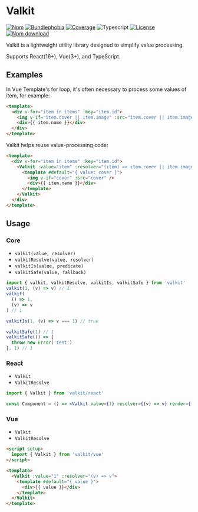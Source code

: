 # Valkit

[![Npm](https://badgen.net/npm/v/valkit)](https://www.npmjs.com/package/valkit)
[![Bundlephobia](https://badgen.net/bundlephobia/minzip/valkit)](https://bundlephobia.com/result?p=valkit)
[![Coverage](https://img.shields.io/codecov/c/github/lbb00/valkit.svg)](https://codecov.io/gh/lbb00/valkit)
![Typescript](https://img.shields.io/badge/TS-Typescript-blue)
[![License](https://img.shields.io/github/license/lbb00/valkit.svg)](https://github.com/lbb00/valkit/blob/master/LICENSE)
[![Npm download](https://img.shields.io/npm/dw/valkit.svg)](https://www.npmjs.com/package/valkit)

Valkit is a lightweight utility library designed to simplify value processing.

Supports React(16+), Vue(3+), and TypeScript.

## Examples

In Vue Template's for loop, it's often necessary to process some values of item, for example:

```html
<template>
  <div v-for="item in items" :key="item.id">
    <img v-if="item.cover || item.image" :src="item.cover || item.image" />
    <div>{{ item.name }}</div>
  </div>
</template>
```

Valkit helps reuse value-processing code:

```html
<template>
  <div v-for="item in items" :key="item.id">
    <Valkit :value="item" :resolver="(item) => item.cover || item.image">
      <template #default="{ value: cover }">
        <img v-if="cover" :src="cover" />
        <div>{{ item.name }}</div>
      </template>
    </Valkit>
  </div>
</template>
```

## Usage

### Core

- `valkit(value, resolver)`
- `valkitResolve(value, resolver)`
- `valkitIs(value, predicate)`
- `valkitSafe(value, fallback)`

```ts
import { valkit, valkitResolve, valkitIs, valkitSafe } from 'valkit'
valkit(1, (v) => v) // 1
valkit(
  () => 1,
  (v) => v
) // 1

valkitIs(1, (v) => v === 1) // true

valkitSafe(1) // 1
valkitSafe(() => {
  throw new Error('test')
}, 1) // 1
```

### React

- `Valkit`
- `ValkitResolve`

```jsx
import { Valkit } from 'valkit/react'

const Component = () => <Valkit value={1} resolver={(v) => v} render={(v) => <div>{v}</div>} />
```

### Vue

- `Valkit`
- `ValkitResolve`

```html
<script setup>
  import { Valkit } from 'valkit/vue'
</script>

<template>
  <Valkit :value="1" :resolver="(v) => v">
    <template #default="{ value }">
      <div>{{ value }}</div>
    </template>
  </Valkit>
</template>
```
